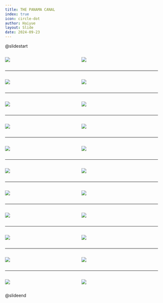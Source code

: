 ```yaml
---
title: THE PANAMA CANAL
index: true
icon: circle-dot
author: Haiyue
layout: Slide
date: 2024-09-23
---
```

 
@slidestart

<div style="display:flex">
<div style="flex:1">

![](/reading/english/Level-Z/THE%20PANAMA%20CANAL/001.webp)
</div>
<div style="flex:1">

![](/reading/english/Level-Z/THE%20PANAMA%20CANAL/002.webp)
</div>
</div>

---

<div style="display:flex">
<div style="flex:1">

![](/reading/english/Level-Z/THE%20PANAMA%20CANAL/003.webp)
</div>
<div style="flex:1">

![](/reading/english/Level-Z/THE%20PANAMA%20CANAL/004.webp)
</div>
</div>

---

<div style="display:flex">
<div style="flex:1">

![](/reading/english/Level-Z/THE%20PANAMA%20CANAL/005.webp)
</div>
<div style="flex:1">

![](/reading/english/Level-Z/THE%20PANAMA%20CANAL/006.webp)
</div>
</div>

---

<div style="display:flex">
<div style="flex:1">

![](/reading/english/Level-Z/THE%20PANAMA%20CANAL/007.webp)
</div>
<div style="flex:1">

![](/reading/english/Level-Z/THE%20PANAMA%20CANAL/008.webp)
</div>
</div>

---

<div style="display:flex">
<div style="flex:1">

![](/reading/english/Level-Z/THE%20PANAMA%20CANAL/009.webp)
</div>
<div style="flex:1">

![](/reading/english/Level-Z/THE%20PANAMA%20CANAL/010.webp)
</div>
</div>

---

<div style="display:flex">
<div style="flex:1">

![](/reading/english/Level-Z/THE%20PANAMA%20CANAL/011.webp)
</div>
<div style="flex:1">

![](/reading/english/Level-Z/THE%20PANAMA%20CANAL/012.webp)
</div>
</div>

---

<div style="display:flex">
<div style="flex:1">

![](/reading/english/Level-Z/THE%20PANAMA%20CANAL/013.webp)
</div>
<div style="flex:1">

![](/reading/english/Level-Z/THE%20PANAMA%20CANAL/014.webp)
</div>
</div>

---

<div style="display:flex">
<div style="flex:1">

![](/reading/english/Level-Z/THE%20PANAMA%20CANAL/015.webp)
</div>
<div style="flex:1">

![](/reading/english/Level-Z/THE%20PANAMA%20CANAL/016.webp)
</div>
</div>

---

<div style="display:flex">
<div style="flex:1">

![](/reading/english/Level-Z/THE%20PANAMA%20CANAL/017.webp)
</div>
<div style="flex:1">

![](/reading/english/Level-Z/THE%20PANAMA%20CANAL/018.webp)
</div>
</div>

---

<div style="display:flex">
<div style="flex:1">

![](/reading/english/Level-Z/THE%20PANAMA%20CANAL/019.webp)
</div>
<div style="flex:1">

![](/reading/english/Level-Z/THE%20PANAMA%20CANAL/020.webp)
</div>
</div>

---

<div style="display:flex">
<div style="flex:1">

![](/reading/english/Level-Z/THE%20PANAMA%20CANAL/021.webp)
</div>
<div style="flex:1">

![](/reading/english/Level-Z/THE%20PANAMA%20CANAL/022.webp)
</div>
</div>

@slideend